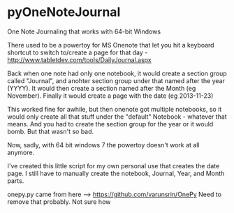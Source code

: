 pyOneNoteJournal
================

One Note Journaling that works with 64-bit Windows

There used to be a powertoy for MS Onenote that let you hit a keyboard shortcut to switch to/create a page for that day - http://www.tabletdev.com/tools/DailyJournal.aspx

Back when one note had only one notebook, it would create a section group called "Journal", and anohter section group under that named after the year (YYYY).  It would then create a section named after the Month (eg November).  Finally it would create a page with the date (eg 2013-11-23)

This worked fine for awhile, but then onenote got multiple notebooks, so it would only create all that stuff under the "default" Notebook - whatever that means. And you had to create the section group for the year or it would bomb.  But that wasn't so bad.

Now, sadly, with 64 bit windows 7 the powertoy doesn't work at all anymore.

I've created this little script for my own personal use that creates the date page.  I still have to manually create the notebook, Journal, Year, and Month parts.  



onepy.py came from here --> https://github.com/varunsrin/OnePy
Need to remove that probably. Not sure how

